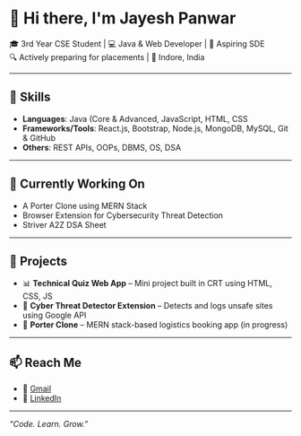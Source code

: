 # 👋 Hi there, I'm Jayesh Panwar

🎓 3rd Year CSE Student | 💻 Java & Web Developer | 🚀 Aspiring SDE  
🔍 Actively preparing for placements | 📍 Indore, India

---

## 🚀 Skills
- **Languages**: Java (Core & Advanced, JavaScript, HTML, CSS  
- **Frameworks/Tools**: React.js, Bootstrap, Node.js, MongoDB, MySQL, Git & GitHub  
- **Others**: REST APIs, OOPs, DBMS, OS, DSA

---

## 🧠 Currently Working On
- A Porter Clone using MERN Stack  
- Browser Extension for Cybersecurity Threat Detection  
- Striver A2Z DSA Sheet 

---

## 💼 Projects
- 📊 **Technical Quiz Web App** – Mini project built in CRT using HTML, CSS, JS  
- 🚨 **Cyber Threat Detector Extension** – Detects and logs unsafe sites using Google API  
- 🚚 **Porter Clone** – MERN stack-based logistics booking app (in progress)  


---

## 📫 Reach Me
- 📧 [Gmail](panwarjayesh2003@gmail.com)  
- 💼 [LinkedIn](www.linkedin.com/in/jayesh-panwar-a67193277)  

---

_“Code. Learn. Grow.”_



